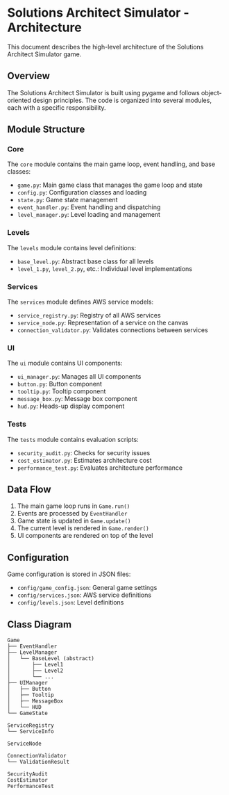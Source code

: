 # Solutions Architect Simulator - Architecture

This document describes the high-level architecture of the Solutions Architect Simulator game.

## Overview

The Solutions Architect Simulator is built using pygame and follows object-oriented design principles. The code is organized into several modules, each with a specific responsibility.

## Module Structure

### Core

The `core` module contains the main game loop, event handling, and base classes:

- `game.py`: Main game class that manages the game loop and state
- `config.py`: Configuration classes and loading
- `state.py`: Game state management
- `event_handler.py`: Event handling and dispatching
- `level_manager.py`: Level loading and management

### Levels

The `levels` module contains level definitions:

- `base_level.py`: Abstract base class for all levels
- `level_1.py`, `level_2.py`, etc.: Individual level implementations

### Services

The `services` module defines AWS service models:

- `service_registry.py`: Registry of all AWS services
- `service_node.py`: Representation of a service on the canvas
- `connection_validator.py`: Validates connections between services

### UI

The `ui` module contains UI components:

- `ui_manager.py`: Manages all UI components
- `button.py`: Button component
- `tooltip.py`: Tooltip component
- `message_box.py`: Message box component
- `hud.py`: Heads-up display component

### Tests

The `tests` module contains evaluation scripts:

- `security_audit.py`: Checks for security issues
- `cost_estimator.py`: Estimates architecture cost
- `performance_test.py`: Evaluates architecture performance

## Data Flow

1. The main game loop runs in `Game.run()`
2. Events are processed by `EventHandler`
3. Game state is updated in `Game.update()`
4. The current level is rendered in `Game.render()`
5. UI components are rendered on top of the level

## Configuration

Game configuration is stored in JSON files:

- `config/game_config.json`: General game settings
- `config/services.json`: AWS service definitions
- `config/levels.json`: Level definitions

## Class Diagram

```
Game
├── EventHandler
├── LevelManager
│   └── BaseLevel (abstract)
│       ├── Level1
│       ├── Level2
│       └── ...
├── UIManager
│   ├── Button
│   ├── Tooltip
│   ├── MessageBox
│   └── HUD
└── GameState

ServiceRegistry
└── ServiceInfo

ServiceNode

ConnectionValidator
└── ValidationResult

SecurityAudit
CostEstimator
PerformanceTest
```